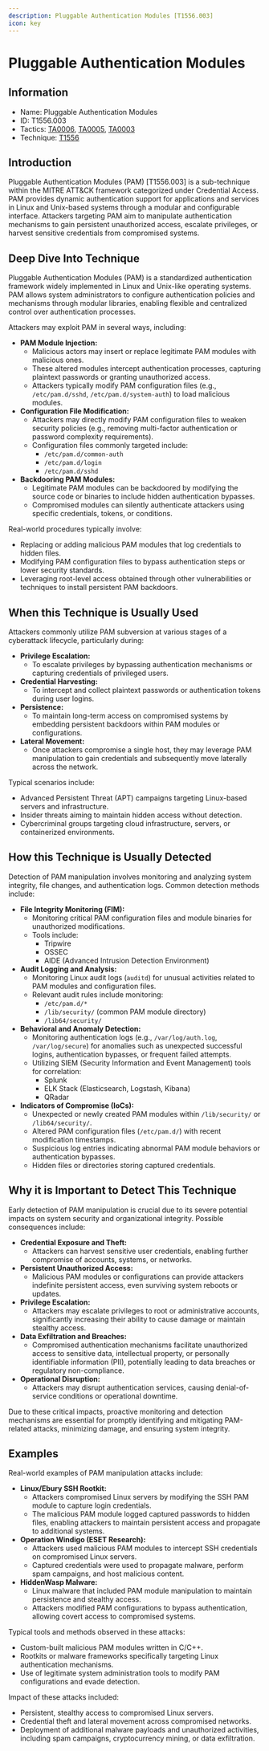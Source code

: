 ```yaml
---
description: Pluggable Authentication Modules [T1556.003]
icon: key
---
```


# Pluggable Authentication Modules

## Information

* Name: Pluggable Authentication Modules
* ID: T1556.003
* Tactics: [TA0006](../../ta0006/), [TA0005](../../ta0005/), [TA0003](../)
* Technique: [T1556](./)

## Introduction

Pluggable Authentication Modules (PAM) \[T1556.003] is a sub-technique within the MITRE ATT\&CK framework categorized under Credential Access. PAM provides dynamic authentication support for applications and services in Linux and Unix-based systems through a modular and configurable interface. Attackers targeting PAM aim to manipulate authentication mechanisms to gain persistent unauthorized access, escalate privileges, or harvest sensitive credentials from compromised systems.

## Deep Dive Into Technique

Pluggable Authentication Modules (PAM) is a standardized authentication framework widely implemented in Linux and Unix-like operating systems. PAM allows system administrators to configure authentication policies and mechanisms through modular libraries, enabling flexible and centralized control over authentication processes.

Attackers may exploit PAM in several ways, including:

* **PAM Module Injection:**
  * Malicious actors may insert or replace legitimate PAM modules with malicious ones.
  * These altered modules intercept authentication processes, capturing plaintext passwords or granting unauthorized access.
  * Attackers typically modify PAM configuration files (e.g., `/etc/pam.d/sshd`, `/etc/pam.d/system-auth`) to load malicious modules.
* **Configuration File Modification:**
  * Attackers may directly modify PAM configuration files to weaken security policies (e.g., removing multi-factor authentication or password complexity requirements).
  * Configuration files commonly targeted include:
    * `/etc/pam.d/common-auth`
    * `/etc/pam.d/login`
    * `/etc/pam.d/sshd`
* **Backdooring PAM Modules:**
  * Legitimate PAM modules can be backdoored by modifying the source code or binaries to include hidden authentication bypasses.
  * Compromised modules can silently authenticate attackers using specific credentials, tokens, or conditions.

Real-world procedures typically involve:

* Replacing or adding malicious PAM modules that log credentials to hidden files.
* Modifying PAM configuration files to bypass authentication steps or lower security standards.
* Leveraging root-level access obtained through other vulnerabilities or techniques to install persistent PAM backdoors.

## When this Technique is Usually Used

Attackers commonly utilize PAM subversion at various stages of a cyberattack lifecycle, particularly during:

* **Privilege Escalation:**
  * To escalate privileges by bypassing authentication mechanisms or capturing credentials of privileged users.
* **Credential Harvesting:**
  * To intercept and collect plaintext passwords or authentication tokens during user logins.
* **Persistence:**
  * To maintain long-term access on compromised systems by embedding persistent backdoors within PAM modules or configurations.
* **Lateral Movement:**
  * Once attackers compromise a single host, they may leverage PAM manipulation to gain credentials and subsequently move laterally across the network.

Typical scenarios include:

* Advanced Persistent Threat (APT) campaigns targeting Linux-based servers and infrastructure.
* Insider threats aiming to maintain hidden access without detection.
* Cybercriminal groups targeting cloud infrastructure, servers, or containerized environments.

## How this Technique is Usually Detected

Detection of PAM manipulation involves monitoring and analyzing system integrity, file changes, and authentication logs. Common detection methods include:

* **File Integrity Monitoring (FIM):**
  * Monitoring critical PAM configuration files and module binaries for unauthorized modifications.
  * Tools include:
    * Tripwire
    * OSSEC
    * AIDE (Advanced Intrusion Detection Environment)
* **Audit Logging and Analysis:**
  * Monitoring Linux audit logs (`auditd`) for unusual activities related to PAM modules and configuration files.
  * Relevant audit rules include monitoring:
    * `/etc/pam.d/*`
    * `/lib/security/` (common PAM module directory)
    * `/lib64/security/`
* **Behavioral and Anomaly Detection:**
  * Monitoring authentication logs (e.g., `/var/log/auth.log`, `/var/log/secure`) for anomalies such as unexpected successful logins, authentication bypasses, or frequent failed attempts.
  * Utilizing SIEM (Security Information and Event Management) tools for correlation:
    * Splunk
    * ELK Stack (Elasticsearch, Logstash, Kibana)
    * QRadar
* **Indicators of Compromise (IoCs):**
  * Unexpected or newly created PAM modules within `/lib/security/` or `/lib64/security/`.
  * Altered PAM configuration files (`/etc/pam.d/`) with recent modification timestamps.
  * Suspicious log entries indicating abnormal PAM module behaviors or authentication bypasses.
  * Hidden files or directories storing captured credentials.

## Why it is Important to Detect This Technique

Early detection of PAM manipulation is crucial due to its severe potential impacts on system security and organizational integrity. Possible consequences include:

* **Credential Exposure and Theft:**
  * Attackers can harvest sensitive user credentials, enabling further compromise of accounts, systems, or networks.
* **Persistent Unauthorized Access:**
  * Malicious PAM modules or configurations can provide attackers indefinite persistent access, even surviving system reboots or updates.
* **Privilege Escalation:**
  * Attackers may escalate privileges to root or administrative accounts, significantly increasing their ability to cause damage or maintain stealthy access.
* **Data Exfiltration and Breaches:**
  * Compromised authentication mechanisms facilitate unauthorized access to sensitive data, intellectual property, or personally identifiable information (PII), potentially leading to data breaches or regulatory non-compliance.
* **Operational Disruption:**
  * Attackers may disrupt authentication services, causing denial-of-service conditions or operational downtime.

Due to these critical impacts, proactive monitoring and detection mechanisms are essential for promptly identifying and mitigating PAM-related attacks, minimizing damage, and ensuring system integrity.

## Examples

Real-world examples of PAM manipulation attacks include:

* **Linux/Ebury SSH Rootkit:**
  * Attackers compromised Linux servers by modifying the SSH PAM module to capture login credentials.
  * The malicious PAM module logged captured passwords to hidden files, enabling attackers to maintain persistent access and propagate to additional systems.
* **Operation Windigo (ESET Research):**
  * Attackers used malicious PAM modules to intercept SSH credentials on compromised Linux servers.
  * Captured credentials were used to propagate malware, perform spam campaigns, and host malicious content.
* **HiddenWasp Malware:**
  * Linux malware that included PAM module manipulation to maintain persistence and stealthy access.
  * Attackers modified PAM configurations to bypass authentication, allowing covert access to compromised systems.

Typical tools and methods observed in these attacks:

* Custom-built malicious PAM modules written in C/C++.
* Rootkits or malware frameworks specifically targeting Linux authentication mechanisms.
* Use of legitimate system administration tools to modify PAM configurations and evade detection.

Impact of these attacks included:

* Persistent, stealthy access to compromised Linux servers.
* Credential theft and lateral movement across compromised networks.
* Deployment of additional malware payloads and unauthorized activities, including spam campaigns, cryptocurrency mining, or data exfiltration.
